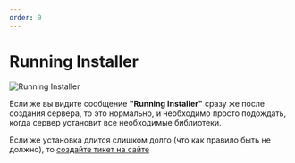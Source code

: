 ```yaml
---
order: 9
---
```

# Running Installer

![Running Installer](/host/running-installer.png)

Если же вы видите сообщение **"Running Installer"** сразу же после создания сервера, то это нормально, и необходимо просто подождать, когда сервер установит все необходимые библиотеки.

Если же установка длится слишком долго (что как правило быть не должно), то [создайте тикет на сайте](https://play2go.cloud/me/support)